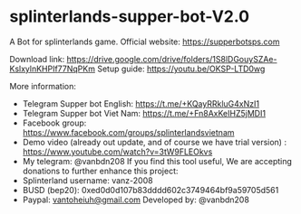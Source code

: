# splinterlands-supper-bot-V2.0
A Bot for splinterlands game.
Official website: https://supperbotsps.com

Download link: https://drive.google.com/drive/folders/1S8lDGouySZAe-KslxylnKHPIf77NqPKm
Setup guide: https://youtu.be/OKSP-LTD0wg

More information: 
- Telegram Supper bot English: https://t.me/+KQayRRkluG4xNzI1
- Telegram Supper bot Viet Nam: https://t.me/+Fn8AxKeIHZ5jMDI1
- Facebook group: https://www.facebook.com/groups/splinterlandsvietnam
- Demo video (already out update, and of course we have trial version) : https://www.youtube.com/watch?v=3tW9FLEOkvs
- My telegram: @vanbdn208
If you find this tool useful, We are accepting donations to further enhance this project:
- Splinterland username: vanz-2008
- BUSD (bep20): 0xed0d0d107b83dddd602c3749464bf9a59705d561
- Paypal: vantoheiuh@gmail.com
Developed by: @vanbdn208
